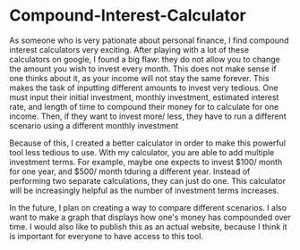 # Compound-Interest-Calculator

As someone who is very pationate about personal finance, I find compound interest calculators very exciting. After playing with a lot of these calculators on google, I found a big flaw: they do not allow you to change the amount you wish to invest every month. This does not make sense if one thinks about it, as your income will not stay the same forever. This makes the task of inputting different amounts to invest very tedious. One must input their initial investment, monthly investment, estimated interest rate, and length of time to compound their money for to calculate for one income. Then, if they want to invest more/ less, they have to run a different scenario using a different monthly investment

Because of this, I created a better calculator in order to make this powerful tool less tedious to use. With my calculator, you are able to add multiple investment terms. For example, maybe one expects to invest $100/ month for one year, and $500/ month tduring a different year. Instead of performing two separate calculations, they can just do one. This calculator will be increasingly helpful as the number of investment terms increases.

In the future, I plan on creating a way to compare different scenarios. I also want to make a graph that displays how one's money has compounded over time. I would also like to publish this as an actual website, because I think it is important for everyone to have access to this tool. 
